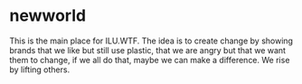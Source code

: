 # newworld
This is the main place for ILU.WTF. The idea is to create change by showing brands that we like but still use plastic, that we are angry but that we want them to change, if we all do that, maybe we can make a difference. We rise by lifting others.
